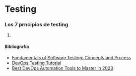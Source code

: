 # Testing

### Los 7 prncipios de testing
1. 

#### Bibliografía

- [Fundamentals of Software Testing: Concepts and Process](https://www.simplilearn.com/tutorials/devops-tutorial/fundamentals-of-software-testing)
- [DevOps Testing Tutorial](https://intellipaat.com/blog/devops-testing-tutorial/?US#:~:text=DevOps%20Testing%20is%20the%20process,of%20Continuous%20Integration%20(CI).)
- [Best DevOps Automation Tools to Master in 2023](https://intellipaat.com/blog/devops-automation-tools/?US)